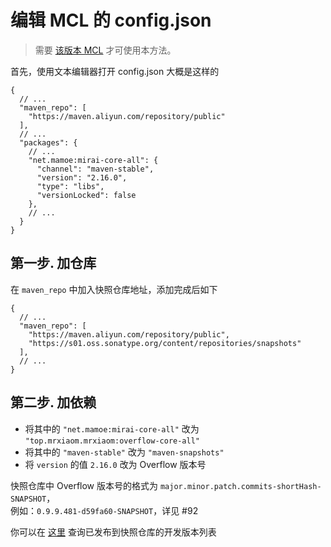 # 编辑 MCL 的 config.json

> 需要 [该版本 MCL](https://github.com/iTXTech/mirai-console-loader/pull/192) 才可使用本方法。

首先，使用文本编辑器打开 config.json 大概是这样的

```json5
{
  // ...
  "maven_repo": [
    "https://maven.aliyun.com/repository/public"
  ],
  // ...
  "packages": {
    // ...
    "net.mamoe:mirai-core-all": {
      "channel": "maven-stable",
      "version": "2.16.0",
      "type": "libs",
      "versionLocked": false
    },
    // ...
  }
}
```
## 第一步. 加仓库
在 `maven_repo` 中加入快照仓库地址，添加完成后如下

```json5
{
  // ...
  "maven_repo": [
    "https://maven.aliyun.com/repository/public",
    "https://s01.oss.sonatype.org/content/repositories/snapshots"
  ],
  // ...
}
```

## 第二步. 加依赖

- 将其中的 `"net.mamoe:mirai-core-all"` 改为 `"top.mrxiaom.mrxiaom:overflow-core-all"`
- 将其中的 `"maven-stable"` 改为 `"maven-snapshots"`
- 将 `version` 的值 `2.16.0` 改为 Overflow 版本号

快照仓库中 Overflow 版本号的格式为 `major.minor.patch.commits-shortHash-SNAPSHOT`，  
例如：`0.9.9.481-d59fa60-SNAPSHOT`，详见 #92

你可以在 [这里](https://s01.oss.sonatype.org/content/repositories/snapshots/top/mrxiaom/mirai/overflow-core/) 查询已发布到快照仓库的开发版本列表
